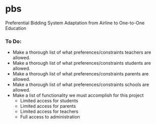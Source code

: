 # pbs
Preferential Bidding System Adaptation from Airline to One-to-One Education


### To Do: 
- Make a thorough list of what preferences/constraints teachers are allowed. 
- Make a thorough list of what preferences/constraints students are allowed.
- Make a thorough list of what preferences/constraints parents are allowed.
- Make a thorough list of what preferences/constraints schools are allowed.
- Make a list of functionality we must accomplish for this project
    - Limited access for students
    - Limited access for parents
    - Limited access for teachers
    - Full access to administration